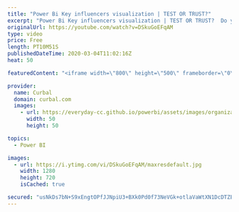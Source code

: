 ```yaml
---
title: "Power Bi Key influencers visualization | TEST OR TRUST?"
excerpt: "Power Bi Key influencers visualization | TEST OR TRUST?  Do you know how the key influencer visual works behind the scenes? What do you do with the results, you test or trust? Here are my thoughts on the topic and dont miss the SCI analogy at the end!!  Back at you, do you trust or test?  Tutorial on"
originalUrl: https://youtube.com/watch?v=DSkuGoEFqAM
type: video
price: Free
length: PT10M51S
publishedDateTime: 2020-03-04T11:02:16Z
heat: 50

featuredContent: "<iframe width=\"800\" height=\"500\" frameborder=\"0\" src=\"https://www.youtube.com/embed/DSkuGoEFqAM\" allow=\"accelerometer; autoplay; encrypted-media; gyroscope; picture-in-picture\" allowfullscreen></iframe>"

provider:
  name: Curbal
  domain: curbal.com
  images:
    - url: https://everyday-cc.github.io/powerbi/assets/images/organizations/curbal.com-50x50.jpg
      width: 50
      height: 50

topics:
  - Power BI

images:
  - url: https://i.ytimg.com/vi/DSkuGoEFqAM/maxresdefault.jpg
    width: 1280
    height: 720
    isCached: true

secured: "usNkDs7bN+S9xEngtOPfJJNpiU3+BXk0Pd0f73NeVGk+otlaVaWtXN1DcDTZErn2chj21N6XneyH3aZwC6HV1usBys3PUayef4XgWLlpRW2J2NmIADuE1nzD0ITrZkxslNFy0ZHMnbENuWYT2GL9LSu6jk6CgiyyLXinwFFojTPieKsGGkzr0UJrQis32XQDzJlp9xAkZZM2Xm1ifCVKrnkCI3EwqAaYNa5jHwMetGohhDtnn1TFjywK4i8WeWYMsDXd+3iyqZNgWCWUcFo3B9i3tSU88C0DFv5RW+8ym51eKPaKO/2U2dLj+V2YySivkjDXsQb0ZzRBp/KkF7b2Us+VpZQhDCcNMT/LxJhj6T4KGSqb3ftb6VLAX1WaNSM21ubLCMZhTaqBSfspZkN0ahZCfcXYqkggJGLRKSzbv+Y=;o8bo1lDPazGh1qcUANCUdA=="
---
```


